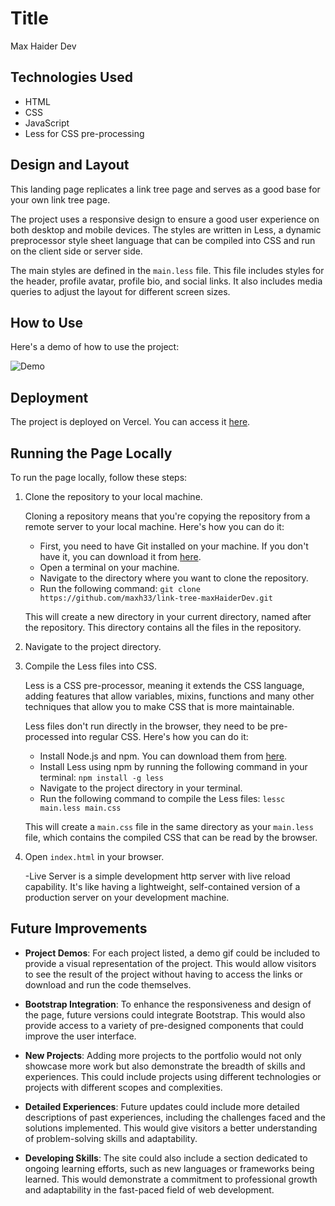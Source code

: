 # Title

Max Haider Dev

## Technologies Used

- HTML
- CSS
- JavaScript
- Less for CSS pre-processing

## Design and Layout

This landing page replicates a link tree page and serves as a good base for your own link tree page.

The project uses a responsive design to ensure a good user experience on both desktop and mobile devices. The styles are written in Less, a dynamic preprocessor style sheet language that can be compiled into CSS and run on the client side or server side.

The main styles are defined in the `main.less` file. This file includes styles for the header, profile avatar, profile bio, and social links. It also includes media queries to adjust the layout for different screen sizes.

## How to Use

Here's a demo of how to use the project:

![Demo](https://link-to-your-gif.com)

## Deployment

The project is deployed on Vercel. You can access it [here](https://your-vercel-link.com).

## Running the Page Locally

To run the page locally, follow these steps:

1. Clone the repository to your local machine.

    Cloning a repository means that you're copying the repository from a remote server to your local machine. Here's how you can do it:

    - First, you need to have Git installed on your machine. If you don't have it, you can download it from [here](https://git-scm.com/downloads).
    - Open a terminal on your machine.
    - Navigate to the directory where you want to clone the repository.
    - Run the following command: `git clone https://github.com/maxh33/link-tree-maxHaiderDev.git`

    This will create a new directory in your current directory, named after the repository. This directory contains all the files in the repository.

2. Navigate to the project directory.

3. Compile the Less files into CSS.

    Less is a CSS pre-processor, meaning it extends the CSS language, adding features that allow variables, mixins, functions and many other techniques that allow you to make CSS that is more maintainable.

    Less files don't run directly in the browser, they need to be pre-processed into regular CSS. Here's how you can do it:

    - Install Node.js and npm. You can download them from [here](https://nodejs.org/).
    - Install Less using npm by running the following command in your terminal: `npm install -g less`
    - Navigate to the project directory in your terminal.
    - Run the following command to compile the Less files: `lessc main.less main.css`

    This will create a `main.css` file in the same directory as your `main.less` file, which contains the compiled CSS that can be read by the browser.

4. Open `index.html` in your browser. 

    -Live Server is a simple development http server with live reload capability. It's like having a lightweight, self-contained version of a production server on your development machine.


## Future Improvements

- **Project Demos**: For each project listed, a demo gif could be included to provide a visual representation of the project. This would allow visitors to see the result of the project without having to access the links or download and run the code themselves.

- **Bootstrap Integration**: To enhance the responsiveness and design of the page, future versions could integrate Bootstrap. This would also provide access to a variety of pre-designed components that could improve the user interface.

- **New Projects**: Adding more projects to the portfolio would not only showcase more work but also demonstrate the breadth of skills and experiences. This could include projects using different technologies or projects with different scopes and complexities.

- **Detailed Experiences**: Future updates could include more detailed descriptions of past experiences, including the challenges faced and the solutions implemented. This would give visitors a better understanding of problem-solving skills and adaptability.

- **Developing Skills**: The site could also include a section dedicated to ongoing learning efforts, such as new languages or frameworks being learned. This would demonstrate a commitment to professional growth and adaptability in the fast-paced field of web development.